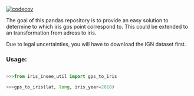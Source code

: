 [![codecov](https://codecov.io/gh/adrienpacifico/iris_insee_utils/branch/main/graph/badge.svg?token=ZZItjohsp9)](https://codecov.io/gh/adrienpacifico/iris_insee_utils)

The goal of this pandas repository is to provide an easy solution to determine to which iris gps point correspond to.
This could be extended to an transformation from adress to iris.

Due to legal uncertainties, you will have to download the IGN dataset first. 

### Usage:

 ```python

>>>from iris_insee_util import gps_to_iris

>>>gps_to_iris(lat, long, iris_year=2018)
 ```
